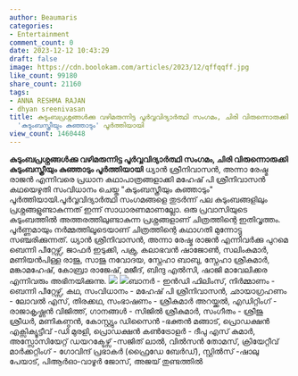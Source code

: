 ```yaml
---
author: Beaumaris
categories:
- Entertainment
comment_count: 0
date: 2023-12-12 10:43:29
draft: false
image: https://cdn.boolokam.com/articles/2023/12/qffqqff.jpg
like_count: 99180
share_count: 21160
tags:
- ANNA RESHMA RAJAN
- dhyan sreenivasan
title: കുടുംബപ്രശ്നങ്ങൾക്കു വഴിമരുന്നിട്ട പൂർവ്വവിദ്യാർത്ഥി സംഗമം, ചിരി വിരുന്നൊരുക്കി
  'കുടുംബസ്ത്രീയും കുഞ്ഞാടും' പൂർത്തിയായി
view_count: 1460448
---
```


**കുടുംബപ്രശ്നങ്ങൾക്കു വഴിമരുന്നിട്ട പൂർവ്വവിദ്യാർത്ഥി സംഗമം, ചിരി വിരുന്നൊരുക്കി കുടുംബസ്ത്രീയും കുഞ്ഞാടും പൂർത്തിയായി** ധ്യാൻ ശ്രീനിവാസൻ, അന്നാ രേഷ്മ രാജൻ എന്നിവരെ പ്രധാന കഥാപാത്രങ്ങളാക്കി മഹേഷ് പി ശ്രീനിവാസൻ കഥയെഴുതി സംവിധാനം ചെയ്ത "കുടുംബസ്ത്രീയും കുഞ്ഞാടും" പൂർത്തിയായി.പൂർവ്വവിദ്യാർത്ഥി സംഗമങ്ങളെ തുടർന്ന് പല കുടുംബങ്ങളിലും പ്രശ്നങ്ങളുണ്ടാകുന്നത് ഇന്ന് സാധാരണമാണല്ലോ. ഒരു പ്രവാസിയുടെ കുടുംബത്തിൽ അത്തരത്തിലുണ്ടാകുന്ന പ്രശ്നങ്ങളാണ് ചിത്രത്തിന്റെ ഇതിവൃത്തം. പൂർണ്ണമായും നർമ്മത്തിലൂടെയാണ് ചിത്രത്തിന്റെ കഥാഗതി മുന്നോട്ടു സഞ്ചരിക്കുന്നത്. ധ്യാൻ ശ്രീനിവാസൻ, അന്നാ രേഷ്മ രാജൻ എന്നിവർക്കു പുറമെ ബെന്നി പീറ്റേഴ്സ്, ജാഫർ ഇടുക്കി, പക്രു, കലാഭവൻ ഷാജോൺ, സലിംകുമാർ, മണിയൻപിള്ള രാജു, സാജു നവോദയ, സ്നേഹാ ബാബു, സ്നേഹാ ശ്രീകുമാർ, മങ്കാമഹേഷ്, കോബ്രാ രാജേഷ്, മജീദ്, ബിന്ദു എൽസി, ഷാജി മാവേലിക്കര എന്നിവരും അഭിനയിക്കുന്നു. ![](https://cdn.boolokam.com/articles/2023/12/qffqqff.jpg) ![](https://cdn.boolokam.com/articles/2023/12/qfqffqqf.jpg)ബാനർ - ഇൻഡി ഫിലിംസ്, നിർമ്മാണം - ബെന്നി പീറ്റേഴ്സ്, കഥ, സംവിധാനം - മഹേഷ് പി ശ്രീനിവാസൻ, ഛായാഗ്രഹണം - ലോവൽ എസ്, തിരക്കഥ, സംഭാഷണം - ശ്രീകുമാർ അറയ്ക്കൽ, എഡിറ്റിംഗ് - രാജാകൃഷ്ണൻ വിജിത്ത്, ഗാനങ്ങൾ - സിജിൽ ശ്രീകുമാർ, സംഗീതം - ശ്രീജു ശ്രീധർ, മണികണ്ഠൻ, കോസ്റ്റ്യും ഡിസൈൻ -ഭക്തൻ മങ്ങാട്, പ്രൊഡക്ഷൻ എക്സിക്യൂട്ടീവ് -ഡി മുരളി, പ്രൊഡക്ഷൻ കൺട്രോളർ - ദീപു എസ് കുമാർ, അസ്സോസിയേറ്റ് ഡയറക്ടേഴ്സ് -സജിത് ലാൽ, വിൽസൻ തോമസ്, ക്രിയേറ്റീവ് മാർക്കറ്റിംഗ് - ഗോവിന്ദ് പ്രഭാകർ (ഫ്രൈഡേ ബേർഡ്), സ്റ്റിൽസ് -ഷാലു പേയാട്, പിആർഓ-വാഴൂർ ജോസ്, അജയ് തുണ്ടത്തിൽ